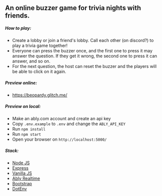 ## An online buzzer game for trivia nights with friends. ##

##### How to play: #####
- Create a lobby or join a friend's lobby. Call each other (on discord?) to play a trivia game together!
- Everyone can press the buzzer once, and the first one to press it may answer the question. If they get it wrong, the second one to press it can answer, and so on.
- For the next question, the host can reset the buzzer and the players will be able to click on it again.

##### Preview online: #####
- https://beopardy.glitch.me/

##### Preview on local: #####
- Make an ably.com account and create an api key
- Copy `.env.example` to `.env` and change the `ABLY_API_KEY`
- Run `npm install`
- Run `npm start`
- Open your browser on `http://localhost:5000/`


##### Stack: #####

- [Node JS](https://nodejs.org/en/)
- [Express](https://expressjs.com/)
- [Vanilla JS](https://developer.mozilla.org/en-US/docs/Web/JavaScript)
- [Ably Realtime](https://www.ably.io)
- [Bootstrap](https://getbootstrap.com/)
- [DotEnv](https://www.npmjs.com/package/dotenv)
